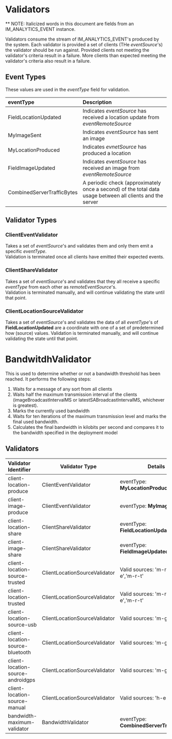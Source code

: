 # Validators

** NOTE: Italicized words in this document are fields from an IM_ANALYTICS_EVENT instance.  

Validators consume the stream of IM_ANALYTICS_EVENT's produced by the system. 
Each validator is provided a set of clients (THe _eventSource_'s) the validator should be run against. 
Provided clients not meeting the validator's criteria result in a failure.  More clients than expected meeting the validator's criteria also result in a failure.

## Event Types

These values are used in the _eventType_ field for validation.  

| eventType                     | Description                                                                                               |
|:------------------------------|:----------------------------------------------------------------------------------------------------------|
| FieldLocationUpdated          | Indicates _eventSource_ has received a location update from _eventRemoteSource_                           |
| MyImageSent                   | Indicates _eventSource_ has sent an image                                                                 |
| MyLocationProduced            | Indicates _evnetSource_ has produced a location                                                           |
| FieldImageUpdated             | Indicates _eventSource_ has received an image from _eventRemoteSource_                                    |
| CombinedServerTrafficBytes    | A periodic check (approximately once a second) of the total data usage between all clients and the server |

## Validator Types

### ClientEventValidator

Takes a set of _eventSource_'s and validates them and only them emit a specific _eventType_.  
Validation is terminated once all clients have emitted their expected events.

### ClientShareValidator

Takes a set of _eventSource_'s and validates that they all receive a specific _eventType_ from each other as _remoteEventSource_'s.  
Validation is terminated manually, and will continue validating the state until that point.

### ClientLocationSourceValidator

Takes a set of _eventSource_'s and validates the data of all _eventType_'s of **FieldLocationUpdated** are a coordinate with one of a set of predetermined how (source) values.
Validation is terminated manually, and will continue validating the state until that point.

# BandwitdhValidator

This is used to determine whether or not a bandwidth threshold has been reached. 
It performs the following steps:
1.  Waits for a message of any sort from all clients
2.  Waits half the maximum transmission interval of the clients (imageBroadcastIntervalMS or latestSABroadcastIntervalMS, whichever is greatest).
3.  Marks the currently used bandwidth
4.  Waits for ten iterations of the maximum transmission level and marks the final used bandwidth.
5.  Calculates the final bandwidth in kilobits per second and compares it to the bandwidth specified in the deployment model


## Validators

| Validator Identifier              | Validator Type                | Details                                   |
|:----------------------------------|-------------------------------|-------------------------------------------|
| client-location-produce           | ClientEventValidator          | eventType: **MyLocationProduced**         |
| client-image-produce              | ClientEventValidator          | eventType: **MyImageSent**                |
| client-location-share             | ClientShareValidator          | eventType: **FieldLocationUpdated**       |
| client-image-share                | ClientShareValidator          | eventType: **FieldImageUpdated**          |
| client-location-source-trusted    | ClientLocationSourceValidator | Valid sources: 'm-r-p','m-r-e','m-r-t'    |
| client-location-trusted           | ClientLocationSourceValidator | Valid sources: 'm-r-p','m-r-e','m-r-t'    |
| client-location-source-usb        | ClientLocationSourceValidator | Valid sources: 'm-g-s-u'                  |
| client-location-source-bluetooth  | ClientLocationSourceValidator | Valid sources: 'm-g-s-b'                  |
| client-location-source-androidgps | ClientLocationSourceValidator | Valid sources: 'm-g'                      |
| client-location-source-manual     | ClientLocationSourceValidator | Valid sources: 'h-e-s'                    |
| bandwidth-maximum-validator       | BandwidthValidator            | eventType: **CombinedServerTrafficBytes** |


